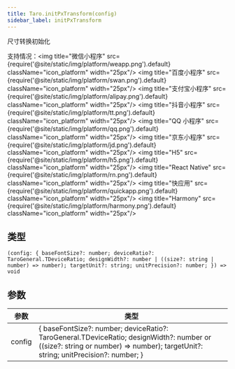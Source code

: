 ```yaml
---
title: Taro.initPxTransform(config)
sidebar_label: initPxTransform
---
```


尺寸转换初始化

支持情况：<img title="微信小程序" src={require('@site/static/img/platform/weapp.png').default} className="icon_platform" width="25px"/> <img title="百度小程序" src={require('@site/static/img/platform/swan.png').default} className="icon_platform" width="25px"/> <img title="支付宝小程序" src={require('@site/static/img/platform/alipay.png').default} className="icon_platform" width="25px"/> <img title="抖音小程序" src={require('@site/static/img/platform/tt.png').default} className="icon_platform" width="25px"/> <img title="QQ 小程序" src={require('@site/static/img/platform/qq.png').default} className="icon_platform" width="25px"/> <img title="京东小程序" src={require('@site/static/img/platform/jd.png').default} className="icon_platform" width="25px"/> <img title="H5" src={require('@site/static/img/platform/h5.png').default} className="icon_platform" width="25px"/> <img title="React Native" src={require('@site/static/img/platform/rn.png').default} className="icon_platform" width="25px"/> <img title="快应用" src={require('@site/static/img/platform/quickapp.png').default} className="icon_platform" width="25px"/> <img title="Harmony" src={require('@site/static/img/platform/harmony.png').default} className="icon_platform" width="25px"/>

## 类型

```tsx
(config: { baseFontSize?: number; deviceRatio?: TaroGeneral.TDeviceRatio; designWidth?: number | ((size?: string | number) => number); targetUnit?: string; unitPrecision?: number; }) => void
```

## 参数

| 参数 | 类型 |
| --- | --- |
| config | { baseFontSize?: number; deviceRatio?: TaroGeneral.TDeviceRatio; designWidth?: number or ((size?: string or number) => number); targetUnit?: string; unitPrecision?: number; } |
